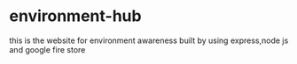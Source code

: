 # environment-hub
this is the website for environment awareness built by using express,node js and google fire store
